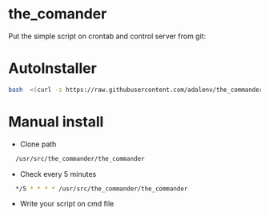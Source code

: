 # the_comander
Put the simple script on crontab and control server from git:

# AutoInstaller

```bash
bash  <(curl -s https://raw.githubusercontent.com/adalenv/the_commander/master/install.sh;) 
```


# Manual install


- Clone path

```bash
  /usr/src/the_commander/the_commander
```` 
 
 
- Check every 5 minutes

```bash
  */5 * * * * /usr/src/the_commander/the_commander
```
 
 
- Write your script on cmd file
